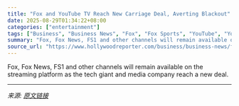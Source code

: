 ```yaml
---
title: "Fox and YouTube TV Reach New Carriage Deal, Averting Blackout"
date: 2025-08-29T01:34:22+08:00
categories: ["entertainment"]
tags: ["Business", "Business News", "Fox", "Fox Sports", "YouTube", "YouTube TV"]
summary: "Fox, Fox News, FS1 and other channels will remain available on the streaming platform as the tech giant and media company reach a new deal."
source_url: "https://www.hollywoodreporter.com/business/business-news/fox-youtube-tv-reach-new-carriage-deal-averting-blackout-1236355174/"
---
```


Fox, Fox News, FS1 and other channels will remain available on the streaming platform as the tech giant and media company reach a new deal.

---

*来源: [原文链接](https://www.hollywoodreporter.com/business/business-news/fox-youtube-tv-reach-new-carriage-deal-averting-blackout-1236355174/)*
